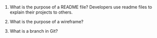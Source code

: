 1. What is the purpose of a README file?
Developers use readme files to explain their projects to others.

1. What is the purpose of a wireframe?


1. What is a branch in Git?